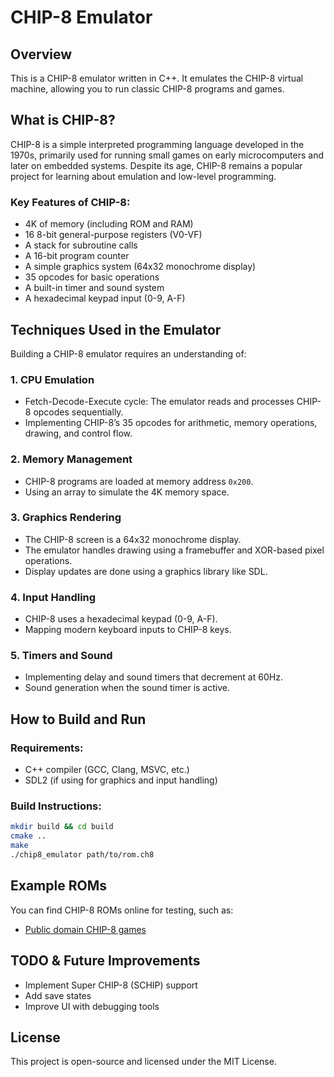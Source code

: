 # CHIP-8 Emulator

## Overview

This is a CHIP-8 emulator written in C++. It emulates the CHIP-8 virtual machine, allowing you to run classic CHIP-8 programs and games.

## What is CHIP-8?

CHIP-8 is a simple interpreted programming language developed in the 1970s, primarily used for running small games on early microcomputers and later on embedded systems. Despite its age, CHIP-8 remains a popular project for learning about emulation and low-level programming.

### Key Features of CHIP-8:

- 4K of memory (including ROM and RAM)
- 16 8-bit general-purpose registers (V0-VF)
- A stack for subroutine calls
- A 16-bit program counter
- A simple graphics system (64x32 monochrome display)
- 35 opcodes for basic operations
- A built-in timer and sound system
- A hexadecimal keypad input (0-9, A-F)

## Techniques Used in the Emulator

Building a CHIP-8 emulator requires an understanding of:

### **1. CPU Emulation**

- Fetch-Decode-Execute cycle: The emulator reads and processes CHIP-8 opcodes sequentially.
- Implementing CHIP-8’s 35 opcodes for arithmetic, memory operations, drawing, and control flow.

### **2. Memory Management**

- CHIP-8 programs are loaded at memory address `0x200`.
- Using an array to simulate the 4K memory space.

### **3. Graphics Rendering**

- The CHIP-8 screen is a 64x32 monochrome display.
- The emulator handles drawing using a framebuffer and XOR-based pixel operations.
- Display updates are done using a graphics library like SDL.

### **4. Input Handling**

- CHIP-8 uses a hexadecimal keypad (0-9, A-F).
- Mapping modern keyboard inputs to CHIP-8 keys.

### **5. Timers and Sound**

- Implementing delay and sound timers that decrement at 60Hz.
- Sound generation when the sound timer is active.

## How to Build and Run

### **Requirements:**

- C++ compiler (GCC, Clang, MSVC, etc.)
- SDL2 (if using for graphics and input handling)

### **Build Instructions:**

```sh
mkdir build && cd build
cmake ..
make
./chip8_emulator path/to/rom.ch8
```

## Example ROMs

You can find CHIP-8 ROMs online for testing, such as:

- [Public domain CHIP-8 games](https://johnearnest.github.io/chip8Archive/)

## TODO & Future Improvements

- Implement Super CHIP-8 (SCHIP) support
- Add save states
- Improve UI with debugging tools

## License

This project is open-source and licensed under the MIT License.

